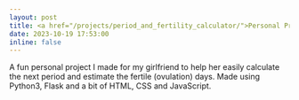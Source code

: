 ```yaml
---
layout: post
title: <a href="/projects/period_and_fertility_calculator/">Personal Project | Period and Fertility Calendar Calculator</a>
date: 2023-10-19 17:53:00
inline: false
---
```

A fun personal project I made for my girlfriend to help her easily calculate the next period and estimate the fertile (ovulation) days. Made using Python3, Flask and a bit of HTML, CSS and JavaScript.